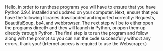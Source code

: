 Hello, in order to run these programs you will have to ensure that you have  Python 3.9.4 installed and updated on your computer. Next, ensure that you have the following libraries downlaoded and imported correctly: Requests, BeautifulSoup, bs4, and webbrowser. The next step will be to either open the programs directly and they will launch in Python, or open them up directly through Python. The final step is to run the program and follow along with the prompt so you can run the code successfully without any errors, thank you!
(Internet access is required to use the Webscraper.)

